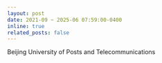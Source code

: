 ```yaml
---
layout: post
date: 2021-09 ~ 2025-06 07:59:00-0400
inline: true
related_posts: false
---
```


Beijing University of Posts and Telecommunications

